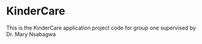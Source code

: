 # KinderCare
This is the KinderCare application project code for group one supervised by Dr. Mary Nsabagwa 
